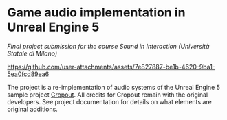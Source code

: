# Game audio implementation in Unreal Engine 5
*Final project submission for the course Sound in Interaction (Università Statale di Milano)*


https://github.com/user-attachments/assets/7e827887-be1b-4620-9ba1-5ea0fcd89ea6


The project is a re-implementation of audio systems of the Unreal Engine 5 sample project [Cropout](https://www.unrealengine.com/en-US/blog/cropout-casual-rts-game-sample-project). 
All credits for Cropout remain with the original developers. See project documentation for details on what elements are original additions.
